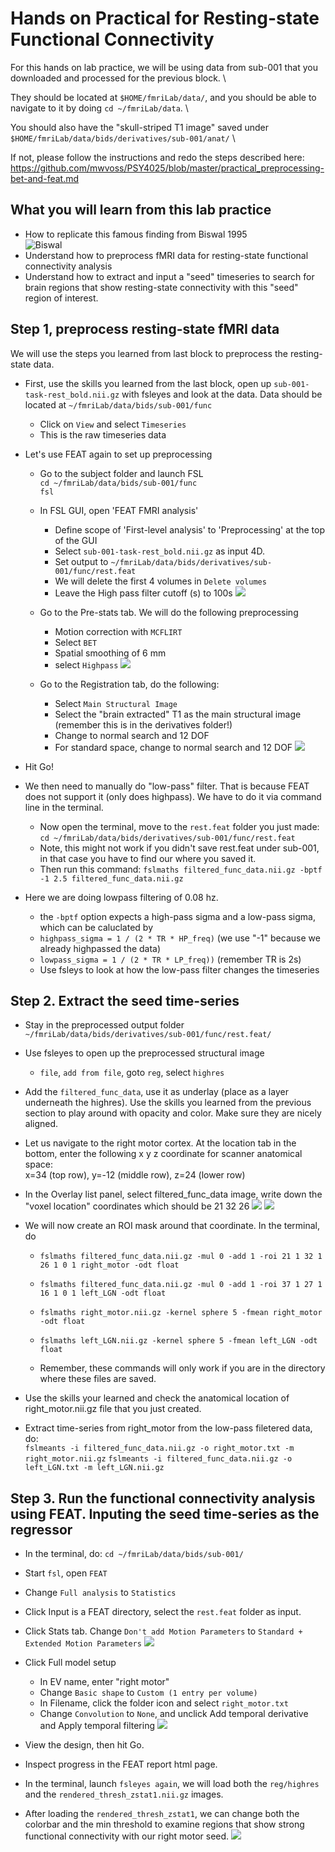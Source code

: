 # Hands on Practical for Resting-state Functional Connectivity

For this hands on lab practice, we will be using data from sub-001 that you downloaded and processed for the previous block. \

They should be located at `$HOME/fmriLab/data/`, and you should be able to navigate to it by doing `cd ~/fmriLab/data`.   \

You should also have the "skull-striped T1 image" saved under `$HOME/fmriLab/data/bids/derivatives/sub-001/anat/` \

If not, please follow the instructions and redo the steps described here: https://github.com/mwvoss/PSY4025/blob/master/practical_preprocessing-bet-and-feat.md


## What you will learn from this lab practice
- How to replicate this famous finding from Biswal 1995 \
![Biswal](images/practical-rsfc_biswal-map.png)
- Understand how to preprocess fMRI data for resting-state functional connectivity analysis
- Understand how to extract and input a "seed" timeseries to search for brain regions that show resting-state connectivity with this "seed" region of interest.


## Step 1, preprocess resting-state fMRI data
We will use the steps you learned from last block to preprocess the resting-state data.

- First, use the skills you learned from the last block, open up `sub-001-task-rest_bold.nii.gz` with fsleyes and look at the data. Data should be located at `~/fmriLab/data/bids/sub-001/func`
    - Click on `View` and select `Timeseries`
    - This is the raw timeseries data 

- Let's use FEAT again to set up preprocessing
    - Go to the subject folder and launch FSL\
        `cd ~/fmriLab/data/bids/sub-001/func`\
        `fsl`
    - In FSL GUI, open 'FEAT FMRI analysis'
        - Define scope of 'First-level analysis' to 'Preprocessing' at the top of the GUI
        - Select `sub-001-task-rest_bold.nii.gz` as input 4D. 
        - Set output to `~/fmriLab/data/bids/derivatives/sub-001/func/rest.feat`
        - We will delete the first 4 volumes in `Delete volumes`
        - Leave the High pass filter cutoff (s) to 100s
    ![](images/practical-rsfc_tab-data.png)

    - Go to the Pre-stats tab. We will do the following preprocessing
        - Motion correction with `MCFLIRT`
        - Select `BET`
        - Spatial smoothing of 6 mm
        - select `Highpass`
    ![](images/practical-rsfc_tab-prestats.png)

    - Go to the Registration tab, do the following:
        - Select `Main Structural Image`
        - Select the "brain extracted" T1 as the main structural image (remember this is in the derivatives folder!)
        - Change to normal search and 12 DOF
        - For standard space, change to normal search and 12 DOF 
    ![](images/practical-rsfc_tab-registration.png)

- Hit Go!

- We then need to manually do "low-pass" filter. That is because FEAT does not support it (only does highpass). We have to do it via command line in the terminal.
  - Now open the terminal, move to the `rest.feat` folder you just made: `cd ~/fmriLab/data/bids/derivatives/sub-001/func/rest.feat`
  - Note, this might not work if you didn't save rest.feat under sub-001, in that case you have to find our where you saved it.
  - Then run this command:
`fslmaths filtered_func_data.nii.gz -bptf -1 2.5 filtered_func_data.nii.gz`
- Here we are doing lowpass filtering of 0.08 hz. 
    - the `-bptf` option expects a high-pass sigma and a low-pass sigma, which can be caluclated by
    - `highpass_sigma = 1 / (2 * TR * HP_freq)` (we use "-1" because we already highpassed the data)
    - `lowpass_sigma = 1 / (2 * TR * LP_freq))` (remember TR is 2s)
    - Use fsleys to look at how the low-pass filter changes the timeseries


## Step 2. Extract the seed time-series
- Stay in the preprocessed output folder `~/fmriLab/data/bids/derivatives/sub-001/func/rest.feat/`
- Use fsleyes to open up the preprocessed structural image
  - `file`, `add from file`, goto `reg`, select `highres`
- Add the `filtered_func_data`, use it as underlay (place as a layer underneath the highres). Use the skills you learned from the previous section to play around with opacity and color. Make sure they are nicely aligned.
- Let us navigate to the right motor cortex. At the location tab in the bottom, enter the following x y z coordinate for scanner anatomical space: \
x=34 (top row), y=-12 (middle row), z=24 (lower row)
- In the Overlay list panel, select filtered_func_data image, write down the "voxel location" coordinates which should be  21 32 26
![](images/practical-rsfc_rmot-cross.png)
![](images/practical-rsfc_rmot-coords.png)


- We will now create an ROI mask around that coordinate. In the terminal, do
  - `fslmaths filtered_func_data.nii.gz -mul 0 -add 1 -roi 21 1 32 1 26 1 0 1 right_motor -odt float`
  - `fslmaths filtered_func_data.nii.gz -mul 0 -add 1 -roi 37 1 27 1 16 1 0 1 left_LGN -odt float`

  - `fslmaths right_motor.nii.gz -kernel sphere 5 -fmean right_motor -odt float`
  - `fslmaths left_LGN.nii.gz -kernel sphere 5 -fmean left_LGN -odt float`
  - Remember, these commands will only work if you are in the directory where these files are saved.
- Use the skills your learned and check the anatomical location of right_motor.nii.gz file that you just created.

- Extract time-series from right_motor from the low-pass filetered data, do: \
`fslmeants -i filtered_func_data.nii.gz -o right_motor.txt -m right_motor.nii.gz`
`fslmeants -i filtered_func_data.nii.gz -o left_LGN.txt -m left_LGN.nii.gz`

## Step 3. Run the functional connectivity analysis using FEAT. Inputing the seed time-series as the regressor

- In the terminal, do: `cd ~/fmriLab/data/bids/sub-001/`
- Start `fsl`, open `FEAT`
- Change `Full analysis` to `Statistics`
- Click Input is a FEAT directory, select the `rest.feat` folder as input.
- Click Stats tab. Change `Don't add Motion Parameters` to `Standard + Extended Motion Parameters`
![](Data/feat4.png)

- Click Full model setup
  - In EV name, enter "right motor"
  - Change `Basic shape` to `Custom (1 entry per volume)`
  - In Filename, click the folder icon and select `right_motor.txt`
  - Change `Convolution` to `None`, and unclick Add temporal derivative and Apply temporal filtering
![](Data/feat5.png)
- View the design, then hit Go.
- Inspect progress in the FEAT report html page.
- In the terminal, launch `fsleyes again`, we will load both the `reg/highres` and the `rendered_thresh_zstat1.nii.gz` images.
- After loading the `rendered_thresh_zstat1`, we can change both the colorbar and the min threshold to examine regions that show strong functional connectivity with our right motor seed.
![](Data/fsleye4.png)